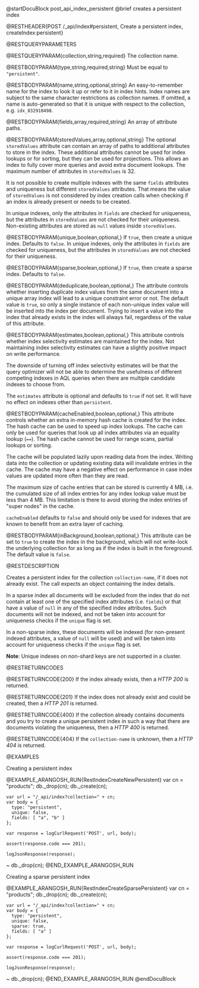 
@startDocuBlock post_api_index_persistent
@brief creates a persistent index

@RESTHEADER{POST /_api/index#persistent, Create a persistent index, createIndex:persistent}

@RESTQUERYPARAMETERS

@RESTQUERYPARAM{collection,string,required}
The collection name.

@RESTBODYPARAM{type,string,required,string}
Must be equal to `"persistent"`.

@RESTBODYPARAM{name,string,optional,string}
An easy-to-remember name for the index to look it up or refer to it in index hints.
Index names are subject to the same character restrictions as collection names.
If omitted, a name is auto-generated so that it is unique with respect to the
collection, e.g. `idx_832910498`.

@RESTBODYPARAM{fields,array,required,string}
An array of attribute paths.

@RESTBODYPARAM{storedValues,array,optional,string}
The optional `storedValues` attribute can contain an array of paths to additional 
attributes to store in the index. These additional attributes cannot be used for
index lookups or for sorting, but they can be used for projections. This allows an
index to fully cover more queries and avoid extra document lookups.
The maximum number of attributes in `storedValues` is 32.

It is not possible to create multiple indexes with the same `fields` attributes
and uniqueness but different `storedValues` attributes. That means the value of
`storedValues` is not considered by index creation calls when checking if an
index is already present or needs to be created.

In unique indexes, only the attributes in `fields` are checked for uniqueness,
but the attributes in `storedValues` are not checked for their uniqueness. 
Non-existing attributes are stored as `null` values inside `storedValues`.

@RESTBODYPARAM{unique,boolean,optional,}
If `true`, then create a unique index. Defaults to `false`.
In unique indexes, only the attributes in `fields` are checked for uniqueness,
but the attributes in `storedValues` are not checked for their uniqueness.

@RESTBODYPARAM{sparse,boolean,optional,}
If `true`, then create a sparse index. Defaults to `false`.

@RESTBODYPARAM{deduplicate,boolean,optional,}
The attribute controls whether inserting duplicate index values
from the same document into a unique array index will lead to a unique constraint
error or not. The default value is `true`, so only a single instance of each
non-unique index value will be inserted into the index per document. Trying to
insert a value into the index that already exists in the index will always fail,
regardless of the value of this attribute.

@RESTBODYPARAM{estimates,boolean,optional,}
This attribute controls whether index selectivity estimates are maintained for the
index. Not maintaining index selectivity estimates can have a slightly positive
impact on write performance.

The downside of turning off index selectivity estimates will be that
the query optimizer will not be able to determine the usefulness of different
competing indexes in AQL queries when there are multiple candidate indexes to
choose from.

The `estimates` attribute is optional and defaults to `true` if not set. It will
have no effect on indexes other than `persistent`.

@RESTBODYPARAM{cacheEnabled,boolean,optional,}
This attribute controls whether an extra in-memory hash cache is
created for the index. The hash cache can be used to speed up index lookups.
The cache can only be used for queries that look up all index attributes via
an equality lookup (`==`). The hash cache cannot be used for range scans,
partial lookups or sorting.

The cache will be populated lazily upon reading data from the index. Writing data
into the collection or updating existing data will invalidate entries in the
cache. The cache may have a negative effect on performance in case index values
are updated more often than they are read.

The maximum size of cache entries that can be stored is currently 4 MB, i.e.
the cumulated size of all index entries for any index lookup value must be
less than 4 MB. This limitation is there to avoid storing the index entries
of "super nodes" in the cache.

`cacheEnabled` defaults to `false` and should only be used for indexes that
are known to benefit from an extra layer of caching.

@RESTBODYPARAM{inBackground,boolean,optional,}
This attribute can be set to `true` to create the index
in the background, which will not write-lock the underlying collection for
as long as if the index is built in the foreground. The default value is `false`.

@RESTDESCRIPTION

Creates a persistent index for the collection `collection-name`, if
it does not already exist. The call expects an object containing the index
details.

In a sparse index all documents will be excluded from the index that do not
contain at least one of the specified index attributes (i.e. `fields`) or that
have a value of `null` in any of the specified index attributes. Such documents
will not be indexed, and not be taken into account for uniqueness checks if
the `unique` flag is set.

In a non-sparse index, these documents will be indexed (for non-present
indexed attributes, a value of `null` will be used) and will be taken into
account for uniqueness checks if the `unique` flag is set.

**Note**: Unique indexes on non-shard keys are not supported in a cluster.

@RESTRETURNCODES

@RESTRETURNCODE{200}
If the index already exists, then a *HTTP 200* is
returned.

@RESTRETURNCODE{201}
If the index does not already exist and could be created, then a *HTTP 201*
is returned.

@RESTRETURNCODE{400}
If the collection already contains documents and you try to create a unique
persistent index in such a way that there are documents violating the
uniqueness, then a *HTTP 400* is returned.

@RESTRETURNCODE{404}
If the `collection-name` is unknown, then a *HTTP 404* is returned.

@EXAMPLES

Creating a persistent index

@EXAMPLE_ARANGOSH_RUN{RestIndexCreateNewPersistent}
    var cn = "products";
    db._drop(cn);
    db._create(cn);

    var url = "/_api/index?collection=" + cn;
    var body = {
      type: "persistent",
      unique: false,
      fields: [ "a", "b" ]
    };

    var response = logCurlRequest('POST', url, body);

    assert(response.code === 201);

    logJsonResponse(response);
  ~ db._drop(cn);
@END_EXAMPLE_ARANGOSH_RUN

Creating a sparse persistent index

@EXAMPLE_ARANGOSH_RUN{RestIndexCreateSparsePersistent}
    var cn = "products";
    db._drop(cn);
    db._create(cn);

    var url = "/_api/index?collection=" + cn;
    var body = {
      type: "persistent",
      unique: false,
      sparse: true,
      fields: [ "a" ]
    };

    var response = logCurlRequest('POST', url, body);

    assert(response.code === 201);

    logJsonResponse(response);
  ~ db._drop(cn);
@END_EXAMPLE_ARANGOSH_RUN
@endDocuBlock
